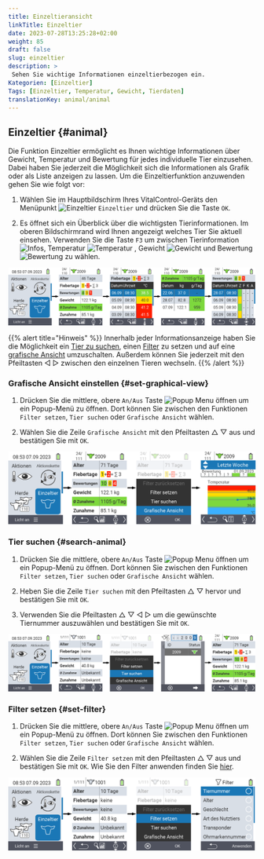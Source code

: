 ```yaml
---
title: Einzeltieransicht
linkTitle: Einzeltier
date: 2023-07-28T13:25:28+02:00
weight: 85
draft: false
slug: einzeltier
description: >
 Sehen Sie wichtige Informationen einzeltierbezogen ein.
Kategorien: [Einzeltier]
Tags: [Einzeltier, Temperatur, Gewicht, Tierdaten]
translationKey: animal/animal
---
```

## Einzeltier {#animal}

Die Funktion Einzeltier ermöglicht es Ihnen wichtige Informationen über Gewicht, Temperatur und Bewertung für jedes individuelle Tier einzusehen. Dabei haben Sie jederzeit die Möglichkeit sich die Informationen als Grafik oder als Liste anzeigen zu lassen. Um die Einzeltierfunktion anzuwenden gehen Sie wie folgt vor:

1. Wählen Sie im Hauptbildschirm Ihres VitalControl-Geräts den Menüpunkt <img src="/icons/main/animal.svg" width="35" align="bottom" alt="Einzeltier" /> `Einzeltier` und drücken Sie die Taste `OK`.

2. Es öffnet sich ein Überblick über die wichtigsten Tierinformationen. Im oberen Bildschirmrand wird Ihnen angezeigt welches Tier Sie aktuell einsehen. Verwenden Sie die Taste `F3` um zwischen Tierinformation <img src="/icons/footer/info.svg" width="20" align="bottom" alt="Infos" />, Temperatur <img src="/icons/actions/temperature.svg" width="10" align="bottom" alt="Temperatur" /> , Gewicht <img src="/icons/actions/weight.svg" width="20" align="bottom" alt="Gewicht" /> und Bewertung <img src="/icons/actions/rating.svg" width="25" align="bottom" alt="Bewertung" /> zu wählen.

![VitalControl: Menüfolge Einzeltier](bilder/einzeltier.png "Einzeltier als Liste")

{{% alert title="Hinweis"  %}}
Innerhalb jeder Informationsanzeige haben Sie die Möglichkeit ein [Tier zu suchen](#search-animal), einen [Filter](#set-filter) zu setzen und auf eine [grafische Ansicht](#set-graphical-view) umzuschalten.
Außerdem können Sie jederzeit mit den Pfeiltasten ◁ ▷ zwischen den einzelnen Tieren wechseln.
{{% /alert %}}

### Grafische Ansicht einstellen {#set-graphical-view}

1. Drücken Sie die mittlere, obere `An/Aus` Taste <img src="/icons/footer/search_chart.svg" width="40" align="bottom" alt="Popup Menu öffnen" /> um ein Popup-Menü zu öffnen. Dort können Sie zwischen den Funktionen `Filter setzen`, `Tier suchen` oder `Grafische Ansicht` wählen.

2. Wählen Sie die Zeile `Grafische Ansicht` mit den Pfeiltasten △ ▽ aus und bestätigen Sie mit `OK`.

![VitalControl: Menüfolge Einzeltier](bilder/grafisch.png "Grafische Ansicht")

 ### Tier suchen {#search-animal}	

 1. Drücken Sie die mittlere, obere `An/Aus` Taste <img src="/icons/footer/search_chart.svg" width="40" align="bottom" alt="Popup Menu öffnen" /> um ein Popup-Menü zu öffnen. Dort können Sie zwischen den Funktionen `Filter setzen`, `Tier suchen` oder `Grafische Ansicht` wählen.

2. Heben Sie die Zeile `Tier suchen` mit den Pfeiltasten △ ▽ hervor und bestätigen Sie mit `OK`.

3. Verwenden Sie die Pfeiltasten △ ▽ ◁ ▷ um die gewünschte Tiernummer auszuwählen und bestätigen Sie mit `OK`.

![VitalControl: Menüfolge Einzeltier](bilder/suchen.png "Tier suchen")

### Filter setzen {#set-filter}

1. Drücken Sie die mittlere, obere `An/Aus` Taste <img src="/icons/footer/search_chart.svg" width="40" align="bottom" alt="Popup Menu öffnen" /> um ein Popup-Menü zu öffnen. Dort können Sie zwischen den Funktionen `Filter setzen`, `Tier suchen` oder `Grafische Ansicht` wählen.

2. Wählen Sie die Zeile `Filter setzen` mit den Pfeiltasten △ ▽ aus und bestätigen Sie mit `OK`. Wie Sie den Filter anwenden finden Sie [hier](../filter).

![VitalControl: Menüfolge Einzeltier](bilder/filter.png "Filter setzen")
